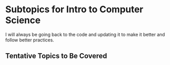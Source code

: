 # Subtopics for Intro to Computer Science

I will always be going back to the code and updating it to make it better and follow better practices. 

## Tentative Topics to Be Covered

